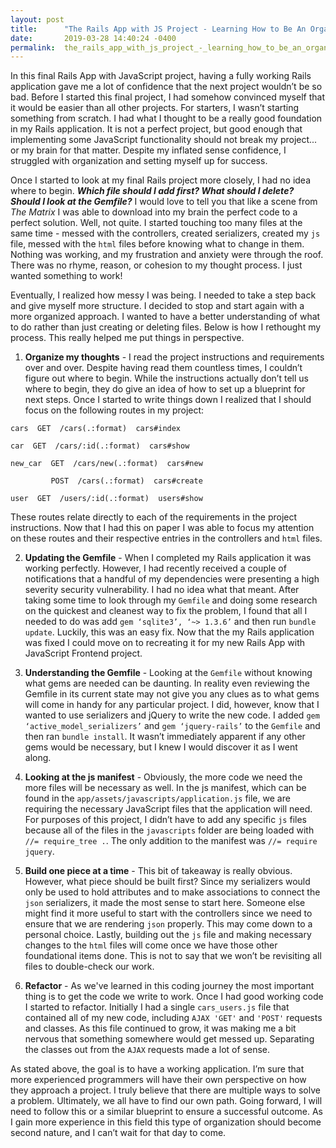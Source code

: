 ```yaml
---
layout: post
title:      "The Rails App with JS Project - Learning How to Be An Organized Programmer"
date:       2019-03-28 14:40:24 -0400
permalink:  the_rails_app_with_js_project_-_learning_how_to_be_an_organized_programmer
---
```




In this final Rails App with JavaScript project, having a fully working Rails application gave me a lot of confidence that the next project wouldn’t be so bad.  Before I started this final project, I had somehow convinced myself that it would be easier than all other projects.  For starters, I wasn’t starting something from scratch.  I had what I thought to be a really good foundation in my Rails application.  It is not a perfect project, but good enough that implementing some JavaScript functionality should not break my project... or my brain for that matter.  Despite my inflated sense confidence, I struggled with organization and setting myself up for success. 

Once I started to look at my final Rails project more closely, I had no idea where to begin.  ***Which file should I add first?  What should I delete?  Should I look at the Gemfile?***  I would love to tell you that like a scene from *The Matrix* I was able to download into my brain the perfect code to a perfect solution.  Well, not quite.  I started touching too many files at the same time - messed with the controllers, created serializers, created my `js` file, messed with the `html` files before knowing what to change in them.  Nothing was working, and my frustration and anxiety were through the roof. There was no rhyme, reason, or cohesion to my thought process.  I just wanted something to work!

Eventually, I realized how messy I was being.  I needed to take a step back and give myself more structure.  I decided to stop and start again with a more organized approach.  I wanted to have a better understanding of what to do rather than just creating or deleting files.  Below is how I rethought my process.  This really helped me put things in perspective.   

1. **Organize my thoughts** -  I read the project instructions and requirements over and over.  Despite having read them countless times, I couldn’t figure out where to begin.  While the instructions actually don’t tell us where to begin, they do give an idea of how to set up a blueprint for next steps.  Once I started to write things down I realized that I should focus on the following routes in my project:

 ```
 cars  GET  /cars(.:format)  cars#index
 
 car  GET  /cars/:id(.:format)  cars#show
 
 new_car  GET  /cars/new(.:format)  cars#new
 
          POST  /cars(.:format)  cars#create
 
 user  GET  /users/:id(.:format)  users#show
 ```
 
 These routes relate directly to each of the requirements in the project instructions.  Now that I had this on paper I was able to focus my attention on these routes and their respective entries in the controllers and `html` files.

2. **Updating the Gemfile** - When I completed my Rails application it was working perfectly.  However, I had recently received a couple of notifications that a handful of my dependencies were presenting a high severity security vulnerability.  I had no idea what that meant.  After taking some time to look through my `Gemfile` and doing some research on the quickest and cleanest way to fix the problem, I found that all I needed to do was add `gem ‘sqlite3’, ‘~> 1.3.6’` and then run `bundle update`.  Luckily, this was an easy fix.  Now that the my Rails application was fixed I could move on to recreating it for my new Rails App with JavaScript Frontend project.

3. **Understanding the Gemfile** - Looking at the `Gemfile` without knowing what gems are needed can be daunting.  In reality even reviewing the Gemfile in its current state may not give you any clues as to what gems will come in handy for any particular project.  I did, however, know that I wanted to use serializers and jQuery to write the new code.  I added `gem ‘active_model_serializers’` and `gem ‘jquery-rails’` to the `Gemfile` and then ran `bundle install`. It wasn’t immediately apparent if any other gems would be necessary, but I knew I would discover it as I went along.  

4. **Looking at the js manifest** - Obviously, the more code we need the more files will be necessary as well.  In the js manifest, which can be found in the `app/assets/javascripts/application.js` file, we are requiring the necessary JavaScript files that the application will need.  For purposes of this project, I didn’t have to add any specific `js` files because all of the files in the `javascripts` folder are being loaded with `//= require_tree .`.  The only addition to the manifest was `//= require jquery`.

5. **Build one piece at a time** - This bit of takeaway is really obvious.  However, what piece should be built first?  Since my serializers would only be used to hold attributes and to make associations to connect the `json` serializers, it made the most sense to start here.  Someone else might find it more useful to start with the controllers since we need to ensure that we are rendering `json` properly.  This may come down to a personal choice.  Lastly, building out the `js` file and making necessary changes to the `html` files will come once we have those other foundational items done.  This is not to say that we won’t be revisiting all files to double-check our work.

6. **Refactor** - As we've learned in this coding journey the most important thing is to get the code we write to work.  Once I had good working code I started to refactor.  Initially I had a single `cars_users.js` file that contained all of my new code, including `AJAX 'GET'` and `'POST'` requests and classes.  As this file continued to grow, it was making me a bit nervous that something somewhere would get messed up.  Separating the classes out from the `AJAX` requests made a lot of sense.  

As stated above, the goal is to have a working application.  I’m sure that more experienced programmers will have their own perspective on how they approach a project.  I truly believe that there are multiple ways to solve a problem.  Ultimately, we all have to find our own path.  Going forward, I will need to follow this or a similar blueprint to ensure a successful outcome.  As I gain more experience in this field this type of organization should become second nature, and I can’t wait for that day to come.  

